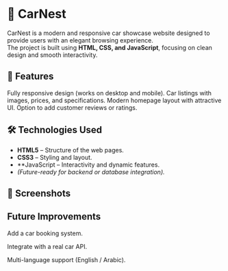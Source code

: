 # 🚗 CarNest

CarNest is a modern and responsive car showcase website designed to provide users with an elegant browsing experience.  
The project is built using **HTML, CSS, and JavaScript**, focusing on clean design and smooth interactivity. 

## 📌 Features

Fully responsive design (works on desktop and mobile).
Car listings with images, prices, and specifications.
Modern homepage layout with attractive UI.
 Option to add customer reviews or ratings.

 ## 🛠️ Technologies Used
 
- **HTML5** – Structure of the web pages.
- **CSS3** – Styling and layout.
- **JavaScript – Interactivity and dynamic features.
- *(Future-ready for backend or database integration).*

 ## 📸 Screenshots

 ##  Future Improvements
 
Add a car booking system.

Integrate with a real car API.

Multi-language support (English / Arabic).
